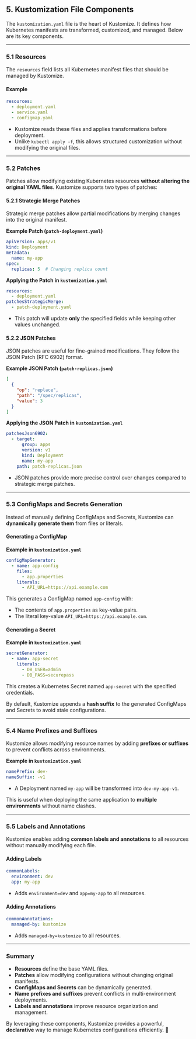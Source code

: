 ## **5. Kustomization File Components**  

The `kustomization.yaml` file is the heart of Kustomize. It defines how Kubernetes manifests are transformed, customized, and managed. Below are its key components.  

---

### **5.1 Resources**  

The `resources` field lists all Kubernetes manifest files that should be managed by Kustomize.  

#### **Example**  
```yaml
resources:
  - deployment.yaml
  - service.yaml
  - configmap.yaml
```
- Kustomize reads these files and applies transformations before deployment.  
- Unlike `kubectl apply -f`, this allows structured customization without modifying the original files.  

---

### **5.2 Patches**  

Patches allow modifying existing Kubernetes resources **without altering the original YAML files**. Kustomize supports two types of patches:  

#### **5.2.1 Strategic Merge Patches**  
Strategic merge patches allow partial modifications by merging changes into the original manifest.  

**Example Patch (`patch-deployment.yaml`)**  
```yaml
apiVersion: apps/v1
kind: Deployment
metadata:
  name: my-app
spec:
  replicas: 5  # Changing replica count
```
**Applying the Patch in `kustomization.yaml`**  
```yaml
resources:
  - deployment.yaml
patchesStrategicMerge:
  - patch-deployment.yaml
```
- This patch will update **only** the specified fields while keeping other values unchanged.  

#### **5.2.2 JSON Patches**  
JSON patches are useful for fine-grained modifications. They follow the JSON Patch (RFC 6902) format.  

**Example JSON Patch (`patch-replicas.json`)**  
```json
[
  {
    "op": "replace",
    "path": "/spec/replicas",
    "value": 3
  }
]
```
**Applying the JSON Patch in `kustomization.yaml`**  
```yaml
patchesJson6902:
  - target:
      group: apps
      version: v1
      kind: Deployment
      name: my-app
    path: patch-replicas.json
```
- JSON patches provide more precise control over changes compared to strategic merge patches.  

---

### **5.3 ConfigMaps and Secrets Generation**  

Instead of manually defining ConfigMaps and Secrets, Kustomize can **dynamically generate them** from files or literals.  

#### **Generating a ConfigMap**  
**Example in `kustomization.yaml`**  
```yaml
configMapGenerator:
  - name: app-config
    files:
      - app.properties
    literals:
      - API_URL=https://api.example.com
```
This generates a ConfigMap named `app-config` with:  
- The contents of `app.properties` as key-value pairs.  
- The literal key-value `API_URL=https://api.example.com`.  

#### **Generating a Secret**  
**Example in `kustomization.yaml`**  
```yaml
secretGenerator:
  - name: app-secret
    literals:
      - DB_USER=admin
      - DB_PASS=securepass
```
This creates a Kubernetes Secret named `app-secret` with the specified credentials.  

By default, Kustomize appends a **hash suffix** to the generated ConfigMaps and Secrets to avoid stale configurations.  

---

### **5.4 Name Prefixes and Suffixes**  

Kustomize allows modifying resource names by adding **prefixes or suffixes** to prevent conflicts across environments.  

**Example in `kustomization.yaml`**  
```yaml
namePrefix: dev-
nameSuffix: -v1
```
- A Deployment named `my-app` will be transformed into `dev-my-app-v1`.  

This is useful when deploying the same application to **multiple environments** without name clashes.  

---

### **5.5 Labels and Annotations**  

Kustomize enables adding **common labels and annotations** to all resources without manually modifying each file.  

#### **Adding Labels**  
```yaml
commonLabels:
  environment: dev
  app: my-app
```
- Adds `environment=dev` and `app=my-app` to all resources.  

#### **Adding Annotations**  
```yaml
commonAnnotations:
  managed-by: kustomize
```
- Adds `managed-by=kustomize` to all resources.  

---

### **Summary**  
- **Resources** define the base YAML files.  
- **Patches** allow modifying configurations without changing original manifests.  
- **ConfigMaps and Secrets** can be dynamically generated.  
- **Name prefixes and suffixes** prevent conflicts in multi-environment deployments.  
- **Labels and annotations** improve resource organization and management.  

By leveraging these components, Kustomize provides a powerful, **declarative** way to manage Kubernetes configurations efficiently. 🚀